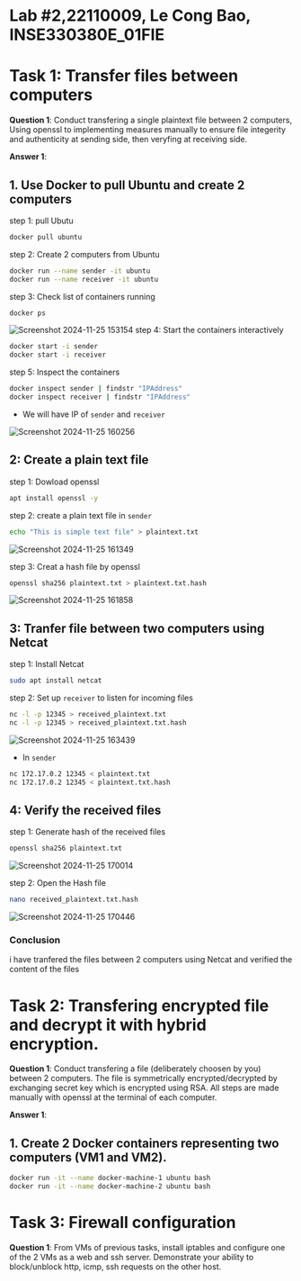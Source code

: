 # Lab #2,22110009, Le Cong Bao, INSE330380E_01FIE
# Task 1: Transfer files between computers  
**Question 1**: 
Conduct transfering a single plaintext file between 2 computers, 
Using openssl to implementing measures manually to ensure file integerity and authenticity at sending side, 
then veryfing at receiving side. 

**Answer 1**:
## 1. Use Docker to pull Ubuntu and create 2 computers
step 1: pull Ubutu
```bash
docker pull ubuntu
```
step 2: Create 2 computers from Ubuntu
```bash
docker run --name sender -it ubuntu
docker run --name receiver -it ubuntu
```
step 3: Check list of containers running 
```bash
docker ps
```
![Screenshot 2024-11-25 153154](https://github.com/user-attachments/assets/a8e7ec85-8be2-456c-9605-3c0e94503008)
step 4: Start the containers interactively
```bash
docker start -i sender
docker start -i receiver
```
step 5: Inspect the containers
```bash
docker inspect sender | findstr "IPAddress"
docker inspect receiver | findstr "IPAddress"
```
- We will have IP of `sender` and `receiver`
  
![Screenshot 2024-11-25 160256](https://github.com/user-attachments/assets/c964bef2-e761-4ac5-92bf-aa8629ad21e4)

## 2: Create a plain text file
step 1: Dowload openssl 
```bash
apt install openssl -y
```
step 2: create a plain text file in `sender`
```bash
echo "This is simple text file" > plaintext.txt
```
![Screenshot 2024-11-25 161349](https://github.com/user-attachments/assets/b69f3edb-cc78-46a0-b526-dd03e71f73d9)


step 3: Creat a hash file by openssl
```bash
openssl sha256 plaintext.txt > plaintext.txt.hash
```
![Screenshot 2024-11-25 161858](https://github.com/user-attachments/assets/f7952769-c223-47a6-81d9-079c826a697c)


## 3: Tranfer file between two computers using Netcat
step 1: Install Netcat
```bash
sudo apt install netcat
```
step 2: Set up `receiver` to listen for incoming files
```bash
nc -l -p 12345 > received_plaintext.txt
nc -l -p 12345 > received_plaintext.txt.hash
```
![Screenshot 2024-11-25 163439](https://github.com/user-attachments/assets/64d987ae-7c1d-4a5d-bb09-9e6be859dd9f)

- In `sender`
```bash
nc 172.17.0.2 12345 < plaintext.txt
nc 172.17.0.2 12345 < plaintext.txt.hash
```
## 4: Verify the received files
step 1: Generate hash of the received files
```bash
openssl sha256 plaintext.txt
```
![Screenshot 2024-11-25 170014](https://github.com/user-attachments/assets/3650b9b7-c324-41d3-a808-a6dc53bf1c67)

step 2: Open the Hash file
```bash
nano received_plaintext.txt.hash
```
![Screenshot 2024-11-25 170446](https://github.com/user-attachments/assets/24a7f9b9-6d65-4a06-bdf8-6dc0eba71ab2)

### Conclusion
i have tranfered the files between 2 computers using Netcat and verified the content of the files
# Task 2: Transfering encrypted file and decrypt it with hybrid encryption. 
**Question 1**:
Conduct transfering a file (deliberately choosen by you) between 2 computers. 
The file is symmetrically encrypted/decrypted by exchanging secret key which is encrypted using RSA. 
All steps are made manually with openssl at the terminal of each computer.

**Answer 1**:
## 1. Create 2 Docker containers representing two computers (VM1 and VM2).
```bash
docker run -it --name docker-machine-1 ubuntu bash
docker run -it --name docker-machine-2 ubuntu bash
```

# Task 3: Firewall configuration
**Question 1**:
From VMs of previous tasks, install iptables and configure one of the 2 VMs as a web and ssh server. Demonstrate your ability to block/unblock http, icmp, ssh requests on the other host.

